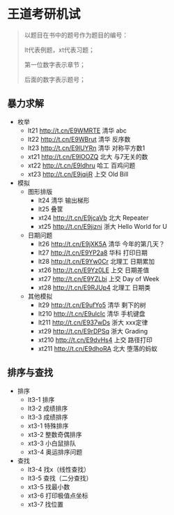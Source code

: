 # 王道考研机试

> 以题目在书中的题号作为题目的编号：
>
> lt代表例题，xt代表习题；
>
> 第一位数字表示章节；
>
> 后面的数字表示题号；

## 暴力求解

- 枚举
    - lt21 http://t.cn/E9WMRTE 清华 abc
    - lt22 http://t.cn/E9WBrut 清华 反序数
    - lt23 http://t.cn/E9lUYRn 清华 对称平方数1
    - xt21 http://t.cn/E9lOOZQ 北大 与7无关的数
    - xt22 http://t.cn/E9ldhru 哈工 百鸡问题
    - xt23 http://t.cn/E9jqijR 上交 Old Bill
- 模拟
    - 图形排版
        - lt24 清华 输出梯形
        - lt25 叠筐
        - xt24 http://t.cn/E9jcaVb 北大 Repeater
        - xt25 http://t.cn/E9jizni 浙大 Hello World for U
    - 日期问题
        - lt26 http://t.cn/E9jXK5A 清华 今年的第几天？
        - lt27 http://t.cn/E9YP2a8 华科 打印日期
        - lt28 http://t.cn/E9Yw0Cr 北理工 日期累加
        - xt26 http://t.cn/E9Yz0LE 上交 日期差值
        - xt27 http://t.cn/E9YZLbi 上交 Day of Week
        - xt28 http://t.cn/E9RJUp4 北理工 日期类
    - 其他模拟
        - lt29 http://t.cn/E9ufYo5 清华 剩下的树
        - lt210 http://t.cn/E9ulcIc 清华 手机键盘
        - lt211 http://t.cn/E937wDs 浙大 xxx定律
        - xt29 http://t.cn/E9rDPSq 浙大 Grading
        - xt210 http://t.cn/E9dvHs4 上交 路径打印
        - xt211 http://t.cn/E9dhoRA 北大 堕落的蚂蚁 

## 排序与查找

- 排序
    - lt3-1 排序
    - lt3-2 成绩排序
    - lt3-3 成绩排序
    - xt3-1 特殊排序
    - xt3-2 整数奇偶排序
    - xt3-3 小白鼠排队
    - xt3-4 奥运排序问题
- 查找
    - lt3-4 找x（线性查找）
    - lt3-5 查找（二分查找）
    - xt3-5 找最小数
    - xt3-6 打印极值点坐标
    - xt3-7 找位置

